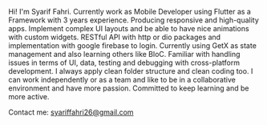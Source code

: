 Hi! I'm Syarif Fahri.
Currently work as Mobile Developer using Flutter as a Framework with 3 years experience. Producing responsive and high-quality apps. Implement complex UI layouts and be able to have nice animations with custom widgets. RESTful API with http or dio packages and implementation with google firebase to login. Currently using GetX as state management and also learning others like BloC. Familiar with handling issues in terms of UI, data, testing and debugging with cross-platform development. I always apply clean folder structure and clean coding too. I can work independently or as a team and like to be in a collaborative environment and have more passion. Committed to keep learning and be more active.

Contact me:
syariffahri26@gmail.com
